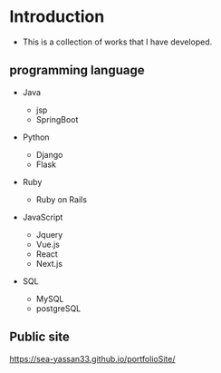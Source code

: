# Introduction
- This is a collection of works that I have developed.

## programming language
- Java
  - jsp
  - SpringBoot

- Python
  - Django
  - Flask

- Ruby
  - Ruby on Rails

- JavaScript
  - Jquery
  - Vue.js
  - React
  - Next.js

- SQL
  - MySQL
  - postgreSQL

## Public site
https://sea-yassan33.github.io/portfolioSite/